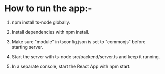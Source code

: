 # How to run the app:-

1. npm install ts-node globally.

2. Install dependencies with npm install.

3. Make sure "module" in tsconfig.json is set to "commonjs" before starting server.

4. Start the server with ts-node src/backend/server.ts and keep it running.

5. In a separate console, start the React App with npm start.


